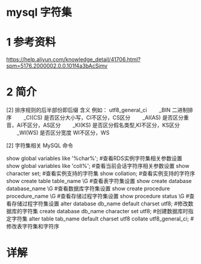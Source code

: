 # mysql 字符集
# 1 参考资料
https://help.aliyun.com/knowledge_detail/41706.html?spm=5176.2000002.0.0.101f4a3bAcSjmv

# 2 简介
[2] 排序规则的后半部份即后缀 含义
例如： utf8_general_ci
　　_BIN 二进制排序
　　_CI(CS) 是否区分大小写，CI不区分，CS区分
　　_AI(AS) 是否区分重音，AI不区分，AS区分
　　_KI(KS) 是否区分假名类型,KI不区分，KS区分
　　_WI(WS) 是否区分宽度 WI不区分，WS

[2] 字符集相关 MySQL 命令

show global variables like '%char%';    #查看RDS实例字符集相关参数设置
show global variables like 'coll%';     #查看当前会话字符序相关参数设置
show character set;                     #查看实例支持的字符集
show collation;                         #查看实例支持的字符序
show create table table_name \G         #查看表字符集设置
show create database database_name \G   #查看数据库字符集设置
show create procedure procedure_name \G #查看存储过程字符集设置
show procedure status \G                #查看存储过程字符集设置
alter database db_name default charset utf8;  #修改数据库的字符集
create database db_name character set utf8;   #创建数据库时指定字符集
alter table tab_name default charset utf8 collate utf8_general_ci;   #修改表字符集和字符序
# 详解
